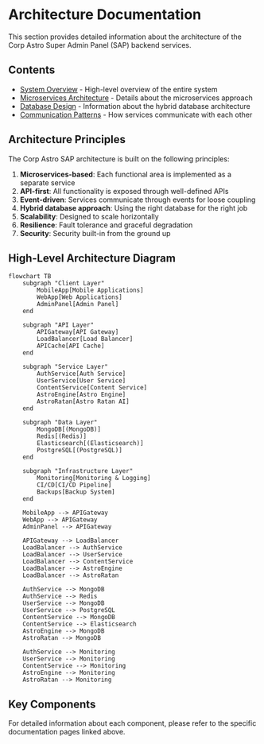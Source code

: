 # Architecture Documentation

This section provides detailed information about the architecture of the Corp Astro Super Admin Panel (SAP) backend services.

## Contents

- [System Overview](./system-overview.md) - High-level overview of the entire system
- [Microservices Architecture](./microservices.md) - Details about the microservices approach
- [Database Design](./database-design.md) - Information about the hybrid database architecture
- [Communication Patterns](./communication-patterns.md) - How services communicate with each other

## Architecture Principles

The Corp Astro SAP architecture is built on the following principles:

1. **Microservices-based**: Each functional area is implemented as a separate service
2. **API-first**: All functionality is exposed through well-defined APIs
3. **Event-driven**: Services communicate through events for loose coupling
4. **Hybrid database approach**: Using the right database for the right job
5. **Scalability**: Designed to scale horizontally
6. **Resilience**: Fault tolerance and graceful degradation
7. **Security**: Security built-in from the ground up

## High-Level Architecture Diagram

```mermaid
flowchart TB
    subgraph "Client Layer"
        MobileApp[Mobile Applications]
        WebApp[Web Applications]
        AdminPanel[Admin Panel]
    end
    
    subgraph "API Layer"
        APIGateway[API Gateway]
        LoadBalancer[Load Balancer]
        APICache[API Cache]
    end
    
    subgraph "Service Layer"
        AuthService[Auth Service]
        UserService[User Service]
        ContentService[Content Service]
        AstroEngine[Astro Engine]
        AstroRatan[Astro Ratan AI]
    end
    
    subgraph "Data Layer"
        MongoDB[(MongoDB)]
        Redis[(Redis)]
        Elasticsearch[(Elasticsearch)]
        PostgreSQL[(PostgreSQL)]
    end
    
    subgraph "Infrastructure Layer"
        Monitoring[Monitoring & Logging]
        CI/CD[CI/CD Pipeline]
        Backups[Backup System]
    end
    
    MobileApp --> APIGateway
    WebApp --> APIGateway
    AdminPanel --> APIGateway
    
    APIGateway --> LoadBalancer
    LoadBalancer --> AuthService
    LoadBalancer --> UserService
    LoadBalancer --> ContentService
    LoadBalancer --> AstroEngine
    LoadBalancer --> AstroRatan
    
    AuthService --> MongoDB
    AuthService --> Redis
    UserService --> MongoDB
    UserService --> PostgreSQL
    ContentService --> MongoDB
    ContentService --> Elasticsearch
    AstroEngine --> MongoDB
    AstroRatan --> MongoDB
    
    AuthService --> Monitoring
    UserService --> Monitoring
    ContentService --> Monitoring
    AstroEngine --> Monitoring
    AstroRatan --> Monitoring
```

## Key Components

For detailed information about each component, please refer to the specific documentation pages linked above.
